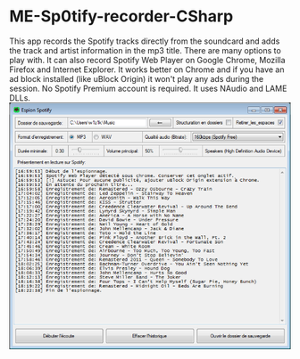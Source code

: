 # ME-Sp0tify-recorder-CSharp
This app records the Spotify tracks directly from the soundcard and adds the track and artist information in the mp3 title. There are many options to play with. It can also record Spotify Web Player on Google Chrome, Mozilla Firefox and Internet Explorer. It works better on Chrome and if you have an ad block installed (like uBlock Origin) it won't play any ads during the session. No Spotify Premium account is required. It uses NAudio and LAME DLLs. 
<img src="spotify.png"/>

